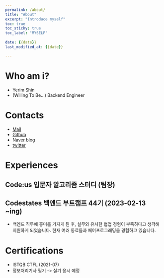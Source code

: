 ```yaml
---
permalink: /about/
title: "About"
excerpt: "Introduce myself"
toc: true
toc_sticky: true
toc_label: "MYSELF"
 
date: {{date}}
last_modified_at: {{date}}

---
```

# Who am i?
- Yerim Shin
- (Willing To Be...) Backend Engineer

# Contacts
- [Mail](21yrshin@naver.com)
- [Github](https://github.com/yelm-212)
- [Naver blog](https://blog.naver.com/21yrshin)
- [twitter](https://twitter.com/yelm_212)

# Experiences

## Code:us 입문자 알고리즘 스터디 (팀장)


## Codestates 백엔드 부트캠프 44기 (2023-02-13 ~ing)
- 백엔드 직무에 흥미를 가지게 된 후, 실무와 유사한 협업 경험이 부족하다고 생각해 지원하게 되었습니다. 현재 여러 동료들과 페어프로그래밍을 경험하고 있습니다.

# Certifications
- ISTQB CTFL (2021-07)
- 정보처리기사 필기 -> 실기 응시 예정